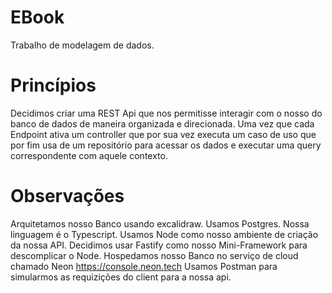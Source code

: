 # EBook
Trabalho de modelagem de dados.

# Princípios
Decidimos criar uma REST Api que nos permitisse interagir com o nosso do banco de dados de maneira organizada e direcionada. Uma vez que cada Endpoint ativa um controller que por sua vez executa um caso de uso que por fim usa de um repositório para acessar os dados e executar uma query correspondente com aquele contexto.  

# Observações
Arquitetamos nosso Banco usando excalidraw.
Usamos Postgres.
Nossa linguagem é o Typescript.
Usamos Node como nosso ambiente de criação da nossa API.
Decidimos usar Fastify como nosso Mini-Framework para descomplicar o Node.
Hospedamos nosso Banco no serviço de cloud chamado Neon https://console.neon.tech
Usamos Postman para simularmos as requizições do client para a nossa api.
